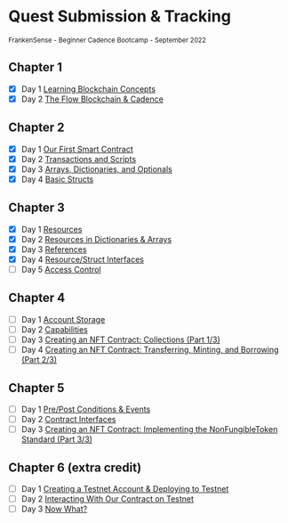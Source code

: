 # Quest Submission & Tracking
<sub>FrankenSense - Beginner Cadence Bootcamp - September 2022</sub>

## Chapter 1
- [X] Day 1 [Learning Blockchain Concepts](https://github.com/itsFrankenSense/quest-submission/blob/main/chapter1.0/day1.md)
- [X] Day 2 [The Flow Blockchain & Cadence](https://github.com/itsFrankenSense/quest-submission/blob/main/chapter1.0/day2.md)

## Chapter 2
- [x] Day 1 [Our First Smart Contract](https://github.com/itsFrankenSense/quest-submission/blob/main/chapter2.0/day1.md)
- [x] Day 2 [Transactions and Scripts](https://github.com/itsFrankenSense/quest-submission/blob/main/chapter2.0/day2.md)
- [x] Day 3 [Arrays, Dictionaries, and Optionals](https://github.com/itsFrankenSense/quest-submission/blob/main/chapter2.0/day3.md)
- [x] Day 4 [Basic Structs](https://github.com/itsFrankenSense/quest-submission/blob/main/chapter2.0/day4.md)

## Chapter 3
- [x] Day 1 [Resources](https://github.com/itsFrankenSense/quest-submission/blob/main/chapter3.0/day1.md)
- [x] Day 2 [Resources in Dictionaries & Arrays](https://github.com/itsFrankenSense/quest-submission/blob/main/chapter3.0/day2.md)
- [x] Day 3 [References](https://github.com/itsFrankenSense/quest-submission/blob/main/chapter3.0/day3.md)
- [x] Day 4 [Resource/Struct Interfaces](https://github.com/itsFrankenSense/quest-submission/blob/main/chapter3.0/day4.md)
- [ ] Day 5 [Access Control](https://github.com/itsFrankenSense/quest-submission/blob/main/chapter3.0/day5)

## Chapter 4
- [ ] Day 1 [Account Storage](https://github.com/itsFrankenSense/quest-submission/blob/main/chapter4.0/day1)
- [ ] Day 2 [Capabilities](https://github.com/itsFrankenSense/quest-submission/blob/main/chapter4.0/day2)
- [ ] Day 3 [Creating an NFT Contract: Collections (Part 1/3)](https://github.com/itsFrankenSense/quest-submission/blob/main/chapter4.0/day3)
- [ ] Day 4 [Creating an NFT Contract: Transferring, Minting, and Borrowing (Part 2/3)](https://github.com/itsFrankenSense/quest-submission/blob/main/chapter4.0/day4)

## Chapter 5
- [ ] Day 1 [Pre/Post Conditions & Events](https://github.com/itsFrankenSense/quest-submission/blob/main/chapter5.0/day1)
- [ ] Day 2 [Contract Interfaces](https://github.com/itsFrankenSense/quest-submission/blob/main/chapter5.0/day2)
- [ ] Day 3 [Creating an NFT Contract: Implementing the NonFungibleToken Standard (Part 3/3)](https://github.com/itsFrankenSense/quest-submission/blob/main/chapter5.0/day3)

## Chapter 6 (extra credit)
- [ ] Day 1 [Creating a Testnet Account & Deploying to Testnet](https://github.com/itsFrankenSense/quest-submission/blob/main/chapter6.0/day1)
- [ ] Day 2 [Interacting With Our Contract on Testnet](https://github.com/itsFrankenSense/quest-submission/blob/main/chapter6.0/day2)
- [ ] Day 3 [Now What?](https://github.com/itsFrankenSense/quest-submission/blob/main/chapter6.0/day3)
